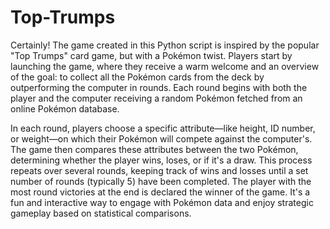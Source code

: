 # Top-Trumps
Certainly! The game created in this Python script is inspired by the popular "Top Trumps" card game, but with a Pokémon twist. Players start by launching the game, where they receive a warm welcome and an overview of the goal: to collect all the Pokémon cards from the deck by outperforming the computer in rounds. Each round begins with both the player and the computer receiving a random Pokémon fetched from an online Pokémon database.

In each round, players choose a specific attribute—like height, ID number, or weight—on which their Pokémon will compete against the computer's. The game then compares these attributes between the two Pokémon, determining whether the player wins, loses, or if it's a draw. This process repeats over several rounds, keeping track of wins and losses until a set number of rounds (typically 5) have been completed. The player with the most round victories at the end is declared the winner of the game. It's a fun and interactive way to engage with Pokémon data and enjoy strategic gameplay based on statistical comparisons.

